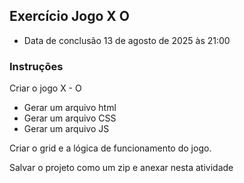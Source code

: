 ## Exercício Jogo X O
- Data de conclusão 13 de agosto de 2025 às 21:00
### Instruções
Criar o jogo X - O 
- Gerar um arquivo html
- Gerar um arquivo CSS
- Gerar um arquivo JS

Criar o grid e a lógica de funcionamento do jogo.

Salvar o projeto como um zip e anexar nesta atividade